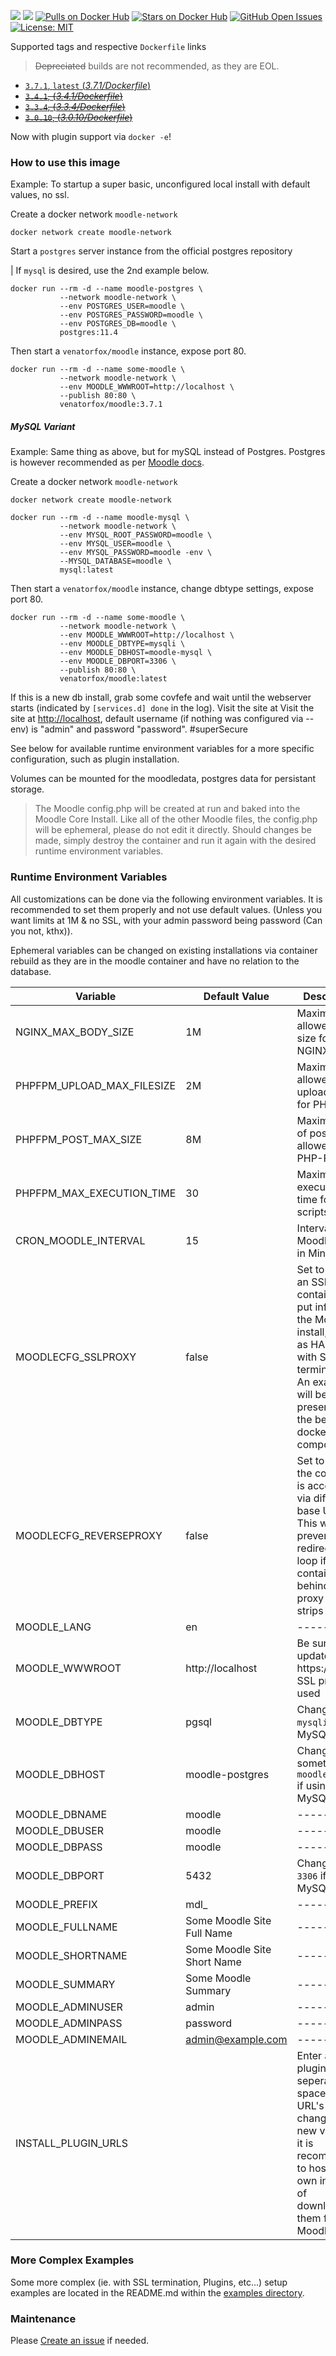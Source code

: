 [![](https://images.microbadger.com/badges/version/venatorfox/moodle:3.7.1.svg)](http://git.moodle.org/gw?p=moodle.git;a=tree;hb=refs/heads/MOODLE_37_STABLE "MOODLE_37_STABLE (3.7.1+)") [![](https://images.microbadger.com/badges/image/venatorfox/moodle:3.7.1.svg)](https://microbadger.com/images/venatorfox/moodle "View image metadata on MicroBadger") [![Pulls on Docker Hub](https://img.shields.io/docker/pulls/venatorfox/moodle.svg)](https://hub.docker.com/r/venatorfox/moodle)  [![Stars on Docker Hub](https://img.shields.io/docker/stars/venatorfox/moodle.svg)](https://hub.docker.com/r/venatorfox/moodle) [![GitHub Open Issues](https://img.shields.io/github/issues/Venator-Fox/docker-moodle.svg)](https://github.com/Venator-Fox/docker-moodle/issues) [![License: MIT](https://img.shields.io/badge/License-MIT-yellow.svg)](https://opensource.org/licenses/MIT)

Supported tags and respective `Dockerfile` links
> ~~Depreciated~~ builds are not recommended, as they are EOL.

-   [`3.7.1`, `latest` (*3.7.1/Dockerfile*)](https://github.com/Venator-Fox/docker-moodle/blob/master/3.7.1%2B/Dockerfile)
-   ~~[`3.4.1`, (*3.4.1/Dockerfile*)](https://github.com/Venator-Fox/docker-moodle/blob/master/3.4.1%2B/Dockerfile)~~
-   ~~[`3.3.4`, (*3.3.4/Dockerfile*)](https://github.com/Venator-Fox/docker-moodle/blob/master/3.3.4%2B/Dockerfile)~~
-   ~~[`3.0.10`, (*3.0.10/Dockerfile*)](https://github.com/Venator-Fox/docker-moodle/blob/master/3.0.10/Dockerfile)~~

Now with plugin support via `docker -e`!

### How to use this image

Example: To startup a super basic, unconfigured local install with default values, no ssl.

Create a docker network `moodle-network`

```console
docker network create moodle-network
```

Start a `postgres` server instance from the official postgres repository

| If `mysql` is desired, use the 2nd example below.

```console
docker run --rm -d --name moodle-postgres \
           --network moodle-network \
           --env POSTGRES_USER=moodle \
           --env POSTGRES_PASSWORD=moodle \
           --env POSTGRES_DB=moodle \
           postgres:11.4
```

Then start a `venatorfox/moodle` instance, expose port 80.

```console
docker run --rm -d --name some-moodle \
           --network moodle-network \
           --env MOODLE_WWWROOT=http://localhost \
           --publish 80:80 \
           venatorfox/moodle:3.7.1
```

##### MySQL Variant

Example: Same thing as above, but for mySQL instead of Postgres.
Postgres is however recommended as per [Moodle docs](https://docs.moodle.org/37/en/Arguments_in_favour_of_PostgreSQL).

Create a docker network `moodle-network`

```console
docker network create moodle-network
```

```console
docker run --rm -d --name moodle-mysql \
           --network moodle-network \
           --env MYSQL_ROOT_PASSWORD=moodle \
           --env MYSQL_USER=moodle \
           --env MYSQL_PASSWORD=moodle -env \
           --MYSQL_DATABASE=moodle \
           mysql:latest
```

Then start a `venatorfox/moodle` instance, change dbtype settings, expose port 80.

```console
docker run --rm -d --name some-moodle \
           --network moodle-network \
           --env MOODLE_WWWROOT=http://localhost \
           --env MOODLE_DBTYPE=mysqli \
           --env MOODLE_DBHOST=moodle-mysql \
           --env MOODLE_DBPORT=3306 \
           --publish 80:80 \
           venatorfox/moodle:latest
```

If this is a new db install, grab some covfefe and wait until the webserver starts (indicated by `[services.d] done` in the log).
Visit the site at Visit the site at [http://localhost](http://localhost), default username (if nothing was configured via --env) is "admin" and password "password". #superSecure 

See below for available runtime environment variables for a more specific configuration, such as plugin installation.

Volumes can be mounted for the moodledata, postgres data for persistant storage.

> The Moodle config.php will be created at run and baked into the Moodle Core Install.
> Like all of the other Moodle files, the config.php will be ephemeral, please do not edit it directly.
> Should changes be made, simply destroy the container and run it again with the desired runtime environment variables.

### Runtime Environment Variables

All customizations can be done via the following environment variables. It is recommended to set them properly and not use default values. 
(Unless you want limits at 1M & no SSL, with your admin password being password (Can you not, kthx)).

Ephemeral variables can be changed on existing installations via container rebuild as they are in the moodle container and have no relation to the database.

| Variable | Default Value | Description | Ephemeral |
| ------ | ------ | ------ | ------ |
| NGINX\_MAX\_BODY\_SIZE | 1M | Maximum allowed body size for NGINX | TRUE |
| PHPFPM\_UPLOAD\_MAX\_FILESIZE | 2M | Maximum allowed upload filesize for PHP-FPM | TRUE |
| PHPFPM\_POST\_MAX\_SIZE | 8M | Maximum size of post data allowed for PHP-FPM | TRUE |
| PHPFPM\_MAX\_EXECUTION\_TIME | 30 | Maximum execution time for php scripts | TRUE |
| CRON\_MOODLE\_INTERVAL | 15 | Interval for Moodle Cron in Minutes | TRUE |
| MOODLECFG_SSLPROXY | false | Set to true if an SSL proxy container is put infront of the Moodle install, such as HAProxy with SSL termination; An example will be presented in the below docker compose files | TRUE |
| MOODLECFG_REVERSEPROXY | false | Set to true if the container is accessed via different base URL, This will prevent redirection loop if the container behind a proxy which strips the url | TRUE |
| MOODLE_LANG | en | ------ | FALSE |
| MOODLE_WWWROOT | http://localhost | Be sure to update to https:// if an SSL proxy is used | TRUE |
| MOODLE_DBTYPE | pgsql | Change to `mysqli` if using MySQL | FALSE |
| MOODLE_DBHOST | moodle-postgres | Change to something like `moodle-mysql` if using MySQL | FALSE |
| MOODLE_DBNAME | moodle | ------ | TRUE |
| MOODLE_DBUSER | moodle | ------ | TRUE |
| MOODLE_DBPASS | moodle | ------ | TRUE |
| MOODLE_DBPORT | 5432 | Change to `3306` if using MySQL | TRUE |
| MOODLE_PREFIX | mdl_ | ------ | FALSE |
| MOODLE_FULLNAME | Some Moodle Site Full Name | ------ | FALSE |
| MOODLE_SHORTNAME | Some Moodle Site Short Name | ------ | FALSE |
| MOODLE_SUMMARY | Some Moodle Summary | ------ | FALSE |
| MOODLE_ADMINUSER | admin | ------ | FALSE |
| MOODLE_ADMINPASS | password | ------ | FALSE |
| MOODLE_ADMINEMAIL | admin@example.com | ------ | FALSE |
| INSTALL\_PLUGIN\_URLS | | Enter a list of plugin URLS, seperated by spaces. As URL's often change with new versions, it is recommended to host your own instead of downloading them from Moodle. | TRUE |

### More Complex Examples
Some more complex (ie. with SSL termination, Plugins, etc...) setup examples are located in the README.md within the [examples directory](https://github.com/Venator-Fox/docker-moodle/tree/master/examples).

### Maintenance

Please [Create an issue](https://github.com/Venator-Fox/docker-moodle/issues) if needed.

